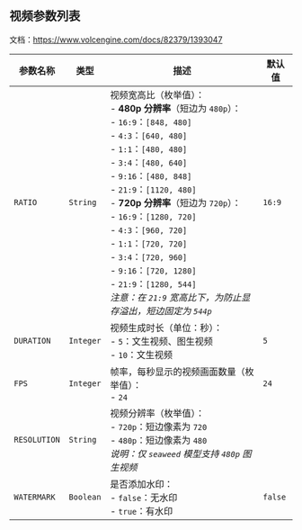 ## 视频参数列表

文档：https://www.volcengine.com/docs/82379/1393047

| 参数名称         | 类型        | 描述                                                                                                                                                                                                                                                                                                                                                                                                                                                      | 默认值     |         
|--------------|-----------|---------------------------------------------------------------------------------------------------------------------------------------------------------------------------------------------------------------------------------------------------------------------------------------------------------------------------------------------------------------------------------------------------------------------------------------------------------|---------|
| `RATIO`      | `String`  | 视频宽高比（枚举值）：<br>- **480p 分辨率**（短边为 `480p`）：<br>  - `16:9`：`[848, 480]`<br>  - `4:3`：`[640, 480]`<br>  - `1:1`：`[480, 480]`<br>  - `3:4`：`[480, 640]`<br>  - `9:16`：`[480, 848]`<br>  - `21:9`：`[1120, 480]`<br>- **720p 分辨率**（短边为 `720p`）：<br>  - `16:9`：`[1280, 720]`<br>  - `4:3`：`[960, 720]`<br>  - `1:1`：`[720, 720]`<br>  - `3:4`：`[720, 960]`<br>  - `9:16`：`[720, 1280]`<br>  - `21:9`：`[1280, 544]`<br> *注意：在 `21:9` 宽高比下，为防止显存溢出，短边固定为 `544p`* | `16:9`  |
| `DURATION`   | `Integer` | 视频生成时长（单位：秒）：<br>- `5`：文生视频、图生视频<br>- `10`：文生视频                                                                                                                                                                                                                                                                                                                                                                                                         | `5`     |
| `FPS`        | `Integer` | 帧率，每秒显示的视频画面数量（枚举值）：<br>- `24`                                                                                                                                                                                                                                                                                                                                                                                                                          | `24`    |
| `RESOLUTION` | `String`  | 视频分辨率（枚举值）：<br>- `720p`：短边像素为 `720`<br>- `480p`：短边像素为 `480`<br> *说明：仅 `seaweed` 模型支持 `480p` 图生视频*                                                                                                                                                                                                                                                                                                                                                       |
| `WATERMARK`  | `Boolean` | 是否添加水印：<br>- `false`：无水印<br>- `true`：有水印                                                                                                                                                                                                                                                                                                                                                                                                                | `false` | 

